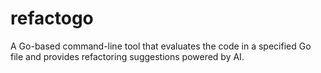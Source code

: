 # refactogo
A Go-based command-line tool that evaluates the code in a specified Go file and provides refactoring suggestions powered by AI.
